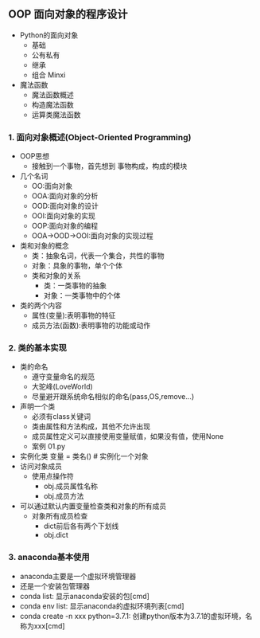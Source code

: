 ## OOP 面向对象的程序设计

- Python的面向对象
    - 基础
    - 公有私有
    - 继承
    - 组合 Minxi
- 魔法函数
    - 魔法函数概述
    - 构造魔法函数
    - 运算类魔法函数
    
### 1. 面向对象概述(Object-Oriented Programming)

- OOP思想
    - 接触到一个事物，首先想到 事物构成，构成的模块
- 几个名词
    - OO:面向对象
    - OOA:面向对象的分析
    - OOD:面向对象的设计
    - OOI:面向对象的实现
    - OOP:面向对象的编程
    - OOA->OOD->OOI:面向对象的实现过程
- 类和对象的概念
    - 类：抽象名词，代表一个集合，共性的事物
    - 对象：具象的事物，单个个体
    - 类和对象的关系
        - 类：一类事物的抽象
        - 对象：一类事物中的个体
- 类的两个内容
    - 属性(变量):表明事物的特征
    - 成员方法(函数):表明事物的功能或动作
    
### 2. 类的基本实现
- 类的命名
    - 遵守变量命名的规范
    - 大驼峰(LoveWorld)
    - 尽量避开跟系统命名相似的命名(pass,OS,remove...)
- 声明一个类
    - 必须有class关键词
    - 类由属性和方法构成，其他不允许出现
    - 成员属性定义可以直接使用变量赋值，如果没有值，使用None
    - 案例 01.py
- 实例化类
    变量 = 类名() # 实例化一个对象
- 访问对象成员
    - 使用点操作符
      - obj.成员属性名称
      - obj.成员方法
- 可以通过默认内置变量检查类和对象的所有成员
    - 对象所有成员检查
      - dict前后各有两个下划线
      - obj.dict
    
### 3. anaconda基本使用
- anaconda主要是一个虚拟环境管理器
- 还是一个安装包管理器
- conda list: 显示anaconda安装的包[cmd]      
- conda env list: 显示anaconda的虚拟环境列表[cmd]
- conda create -n xxx python=3.7.1: 创建python版本为3.7.1的虚拟环境，名称为xxx[cmd]

